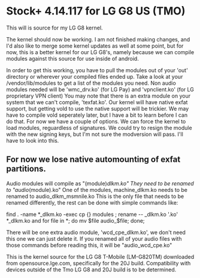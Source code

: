 # Stock+ 4.14.117 for LG G8 US (TMO)
This will is source for my LG G8 kernel.

The kernel should now be working.
I am not finished making changes, and I'd also like to merge some kernel updates
as well at some point, but for now, this is a better kernel for our LG G8's,
namely because we can compile modules against this source for use inside
of android.

In order to get this working, you have to pull the modules out of your
'out' directory or wherever your compiled files ended up.
Take a look at your /vendor/lib/modules to get a list of the modules you need.
Non audio modules needed will be 'wmc_drv.ko' (for LG Pay) and 'vpnclient.ko'
(for LG proprietary VPN client)
You may note that there is an extra module on your system that we can't compile,
'texfat.ko'. Our kernel will have native exfat support, but getting vold to use
the native support will be trickier. We may have to compile vold seperately later,
but I have a bit to learn before I can do that. For now we have a couple of options.
We can force the kernel to load modules, reguardless of signatures.
We could try to resign the module with the new signing keys, but I'm not sure the
modversion will pass. I'll have to look into this.

## For now we lose native automounting of exfat partitions.

Audio modules will compile as "(module)_dlkm.ko"
They need to be renamed to "audio_(module).ko"
One of the modules, machine_dlkm.ko needs to be renamed to audio_dlkm_msmnile.ko
This is the only file that needs to be renamed differently, the rest can be done
with simple commands like:

find . -name \*_dlkm.ko -exec cp {} modules \;
rename -- _dlkm.ko '.ko' *_dlkm.ko
and
for file in *; do mv $file audio_$file; done;

There will be one extra audio module, 'wcd_cpe_dlkm.ko', we don't need this one
we can just delete it. If you renamed all of your audio files with those commands
before reading this, it will be "audio_wcd_cpe.ko"

This is the kernel source for the LG G8 T-Mobile (LM-G820TM) downloaded
from opensource.lge.com, specifically for the 20J build. Compatibility with
devices outside of the Tmo LG G8 and 20J build is to be determined. 
